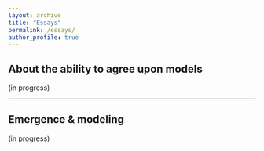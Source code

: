 ```yaml
---
layout: archive
title: "Essays"
permalink: /essays/
author_profile: true
---
```



## About the ability to agree upon models

(in progress)

---

## Emergence & modeling

(in progress)